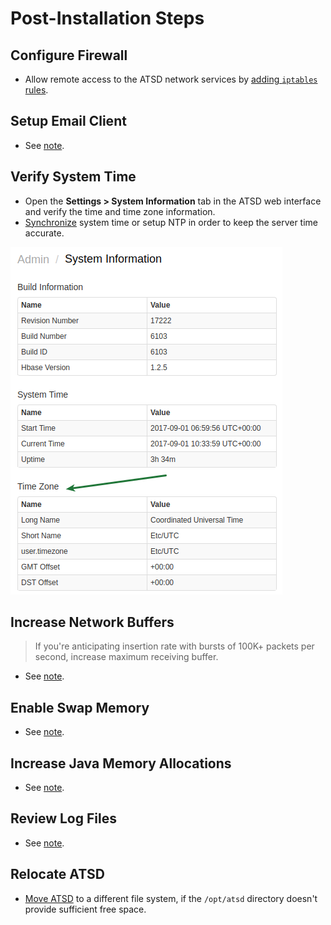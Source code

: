 # Post-Installation Steps

## Configure Firewall

* Allow remote access to the ATSD network services by [adding `iptables` rules](firewall.md).

## Setup Email Client

* See [note](../administration/mail-client.md).

## Verify System Time

* Open the **Settings > System Information** tab in the ATSD web interface and verify the time and  time zone information.
* [Synchronize](../administration/timezone.md#changing-the-time-zone) system time or setup NTP in order to keep the server time accurate.

![Server\_time](images/server_time.png)

## Increase Network Buffers

> If you're anticipating insertion rate with bursts of 100K+ packets per second,
increase maximum receiving buffer.

* See [note](../administration/networking-settings.md).

## Enable Swap Memory

* See [note](../administration/enabling-swap-space.md).

## Increase Java Memory Allocations

* See [note](../administration/allocating-memory.md).

## Review Log Files

* See [note](../administration/logging.md).

## Relocate ATSD

* [Move ATSD](relocation.md) to a different file system, if the `/opt/atsd` directory doesn't provide sufficient free space.
